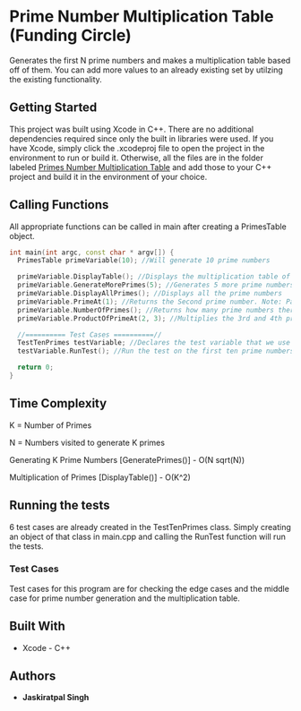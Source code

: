 # Prime Number Multiplication Table (Funding Circle)
Generates the first N prime numbers and makes a multiplication table based off of them. You can add more values to an already existing set by utilzing the existing functionality.

## Getting Started
This project was built using Xcode in C++. There are no additional dependencies required since only the built in libraries were used.
If you have Xcode, simply click the .xcodeproj file to open the project in the environment to run or build it.
Otherwise, all the files are in the folder labeled [Primes Number Multiplication Table](https://github.com/Jaskiratpal/Prime-Number-Multiplication-Table/tree/master/Prime%20Number%20Multiplication%20Table) and add those to your C++ project and build it in the environment of your choice.

## Calling Functions

All appropriate functions can be called in main after creating a PrimesTable object.

```c++
int main(int argc, const char * argv[]) {
  PrimesTable primeVariable(10); //Will generate 10 prime numbers

  primeVariable.DisplayTable(); //Displays the multiplication table of the generated prime numbers
  primeVariable.GenerateMorePrimes(5); //Generates 5 more prime numbers for a 15 total.
  primeVariable.DisplayAllPrimes(); //Displays all the prime numbers
  primeVariable.PrimeAt(1); //Returns the Second prime number. Note: Pass indexes
  primeVariable.NumberOfPrimes(); //Returns how many prime numbers there are
  primeVariable.ProductOfPrimeAt(2, 3); //Multiplies the 3rd and 4th prime numbers together and returns the value. Note: Pass indexes

  //========== Test Cases ==========//
  TestTenPrimes testVariable; //Declares the test variable that we use for testing
  testVariable.RunTest(); //Run the test on the first ten prime numbers

  return 0;
}

```

## Time Complexity

K = Number of Primes

N = Numbers visited to generate K primes

Generating K Prime Numbers [GeneratePrimes()] - O(N sqrt(N)) 

Multiplication of Primes [DisplayTable()] - O(K^2)



## Running the tests

6 test cases are already created in the TestTenPrimes class. Simply creating an object of that class in main.cpp and calling the RunTest function will run the tests.

### Test Cases

Test cases for this program are for checking the edge cases and the middle case for prime number generation and the multiplication table.


## Built With

* Xcode - C++

## Authors

* **Jaskiratpal Singh**

